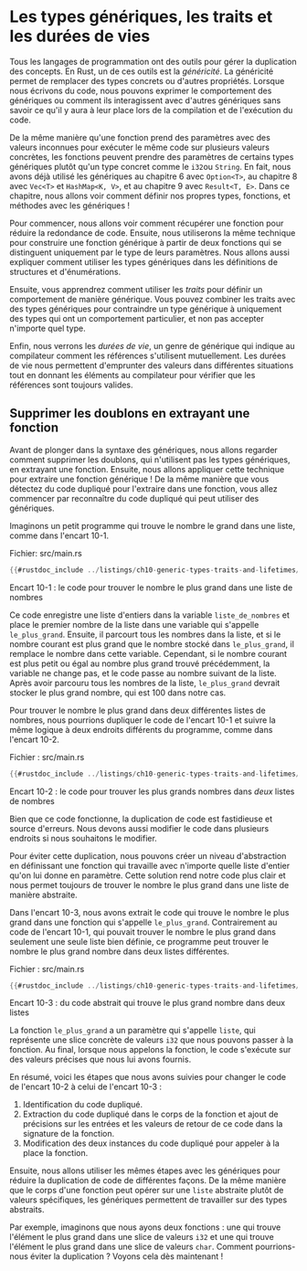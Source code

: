 <!--
# Generic Types, Traits, and Lifetimes
-->

# Les types génériques, les traits et les durées de vies

<!--
Every programming language has tools for effectively handling the duplication
of concepts. In Rust, one such tool is *generics*. Generics are abstract
stand-ins for concrete types or other properties. When we’re writing code, we
can express the behavior of generics or how they relate to other generics
without knowing what will be in their place when compiling and running the code.
-->

Tous les langages de programmation ont des outils pour gérer la duplication des
concepts. En Rust, un de ces outils est la *généricité*. La généricité permet
de remplacer des types concrets ou d'autres propriétés. Lorsque nous écrivons du
code, nous pouvons exprimer le comportement des génériques ou comment ils
interagissent avec d'autres génériques sans savoir ce qu'il y aura à leur place
lors de la compilation et de l'exécution du code.

<!--
Similar to the way a function takes parameters with unknown values to run the
same code on multiple concrete values, functions can take parameters of some
generic type instead of a concrete type, like `i32` or `String`. In fact, we’ve
already used generics in Chapter 6 with `Option<T>`, Chapter 8 with `Vec<T>`
and `HashMap<K, V>`, and Chapter 9 with `Result<T, E>`. In this chapter, you’ll
explore how to define your own types, functions, and methods with generics!
-->

De la même manière qu'une fonction prend des paramètres avec des valeurs
inconnues pour exécuter le même code sur plusieurs valeurs concrètes, les
fonctions peuvent prendre des paramètres de certains types génériques plutôt
qu'un type concret comme le `i32`ou `String`. En fait, nous avons déjà utilisé
les génériques au chapitre 6 avec `Option<T>`, au chapitre 8 avec `Vec<T>` et
`HashMap<K, V>`, et au chapitre 9 avec `Result<T, E>`. Dans ce chapitre, nous
allons voir comment définir nos propres types, fonctions, et méthodes avec les
génériques !

<!--
First, we’ll review how to extract a function to reduce code duplication. Next,
we’ll use the same technique to make a generic function from two functions that
differ only in the types of their parameters. We’ll also explain how to use
generic types in struct and enum definitions.
-->

Pour commencer, nous allons voir comment récupérer une fonction pour réduire la
redondance de code. Ensuite, nous utiliserons la même technique pour construire
une fonction générique à partir de deux fonctions qui se distinguent uniquement
par le type de leurs paramètres. Nous allons aussi expliquer comment utiliser
les types génériques dans les définitions de structures et d'énumérations.

<!--
Then you’ll learn how to use *traits* to define behavior in a generic way. You
can combine traits with generic types to constrain a generic type to only
those types that have a particular behavior, as opposed to just any type.
-->

Ensuite, vous apprendrez comment utiliser les *traits* pour définir un
comportement de manière générique. Vous pouvez combiner les traits avec des
types génériques pour contraindre un type générique à uniquement des types qui
ont un comportement particulier, et non pas accepter n'importe quel type.

<!--
Finally, we’ll discuss *lifetimes*, a variety of generics that give the
compiler information about how references relate to each other. Lifetimes allow
us to borrow values in many situations while still enabling the compiler to
check that the references are valid.
-->

Enfin, nous verrons les *durées de vie*, un genre de générique qui indique au
compilateur comment les références s'utilisent mutuellement. Les durées de vie
nous permettent d'emprunter des valeurs dans différentes situations tout en
donnant les éléments au compilateur pour vérifier que les références sont
toujours valides.

<!--
## Removing Duplication by Extracting a Function
-->

## Supprimer les doublons en extrayant une fonction

<!--
Before diving into generics syntax, let’s first look at how to remove
duplication that doesn’t involve generic types by extracting a function. Then
we’ll apply this technique to extract a generic function! In the same way that
you recognize duplicated code to extract into a function, you’ll start to
recognize duplicated code that can use generics.
-->

Avant de plonger dans la syntaxe des génériques, nous allons regarder comment
supprimer les doublons, qui n'utilisent pas les types génériques, en extrayant
une fonction. Ensuite, nous allons appliquer cette technique pour extraire une
fonction générique ! De la même manière que vous détectez du code dupliqué pour
l'extraire dans une fonction, vous allez commencer par reconnaître du code
dupliqué qui peut utiliser des génériques.

<!--
Consider a short program that finds the largest number in a list, as shown in
Listing 10-1.
-->

Imaginons un petit programme qui trouve le nombre le grand dans une liste, comme
dans l'encart 10-1.

<!--
<span class="filename">Filename: src/main.rs</span>
-->

<span class="filename">Fichier: src/main.rs</span>

<!--
```rust
{{#rustdoc_include ../listings/ch10-generic-types-traits-and-lifetimes/listing-10-01/src/main.rs:here}}
```
-->

```rust
{{#rustdoc_include ../listings/ch10-generic-types-traits-and-lifetimes/listing-10-01/src/main.rs:here}}
```

<!--
<span class="caption">Listing 10-1: Code to find the largest number in a list
of numbers</span>
-->

<span class="caption">Encart 10-1 : le code pour trouver le nombre le plus grand
dans une liste de nombres</span>

<!--
This code stores a list of integers in the variable `number_list` and places
the first number in the list in a variable named `largest`. Then it iterates
through all the numbers in the list, and if the current number is greater than
the number stored in `largest`, it replaces the number in that variable.
However, if the current number is less than or equal to the largest number seen
so far, the variable doesn’t change, and the code moves on to the next number
in the list. After considering all the numbers in the list, `largest` should
hold the largest number, which in this case is 100.
-->

Ce code enregistre une liste d'entiers dans la variable `liste_de_nombres` et
place le premier nombre de la liste dans une variable qui s'appelle
`le_plus_grand`. Ensuite, il parcourt tous les nombres dans la liste, et si le
nombre courant est plus grand que le nombre stocké dans `le_plus_grand`, il
remplace le nombre dans cette variable. Cependant, si le nombre courant est
plus petit ou égal au nombre plus grand trouvé précédemment, la variable ne
change pas, et le code passe au nombre suivant de la liste. Après avoir parcouru
tous les nombres de la liste, `le_plus_grand` devrait stocker le plus grand
nombre, qui est 100 dans notre cas.

<!--
To find the largest number in two different lists of numbers, we can duplicate
the code in Listing 10-1 and use the same logic at two different places in the
program, as shown in Listing 10-2.
-->

Pour trouver le nombre le plus grand dans deux différentes listes de nombres,
nous pourrions dupliquer le code de l'encart 10-1 et suivre la même logique à
deux endroits différents du programme, comme dans l'encart 10-2.

<!--
<span class="filename">Filename: src/main.rs</span>
-->

<span class="filename">Fichier : src/main.rs</span>

<!--
```rust
{{#rustdoc_include ../listings/ch10-generic-types-traits-and-lifetimes/listing-10-02/src/main.rs}}
```
-->

```rust
{{#rustdoc_include ../listings/ch10-generic-types-traits-and-lifetimes/listing-10-02/src/main.rs}}
```

<!--
<span class="caption">Listing 10-2: Code to find the largest number in *two*
lists of numbers</span>
-->

<span class="caption">Encart 10-2 : le code pour trouver les plus grands
nombres dans *deux* listes de nombres</span>

<!--
Although this code works, duplicating code is tedious and error prone. We also
have to update the code in multiple places when we want to change it.
-->

Bien que ce code fonctionne, la duplication de code est fastidieuse et source
d'erreurs. Nous devons aussi modifier le code dans plusieurs endroits si nous
souhaitons le modifier.

<!--
To eliminate this duplication, we can create an abstraction by defining a
function that operates on any list of integers given to it in a parameter. This
solution makes our code clearer and lets us express the concept of finding the
largest number in a list abstractly.
-->

Pour éviter cette duplication, nous pouvons créer un niveau d'abstraction en
définissant une fonction qui travaille avec n'importe quelle liste d'entier
qu'on lui donne en paramètre. Cette solution rend notre code plus clair et nous
permet toujours de trouver le nombre le plus grand dans une liste de manière
abstraite.

<!--
In Listing 10-3, we extracted the code that finds the largest number into a
function named `largest`. Unlike the code in Listing 10-1, which can find the
largest number in only one particular list, this program can find the largest
number in two different lists.
-->

Dans l'encart 10-3, nous avons extrait le code qui trouve le nombre le plus
grand dans une fonction qui s'appelle `le_plus_grand`. Contrairement au code de
l'encart 10-1, qui pouvait trouver le nombre le plus grand dans seulement une
seule liste bien définie, ce programme peut trouver le nombre le plus grand
nombre dans deux listes différentes.

<!--
<span class="filename">Filename: src/main.rs</span>
-->

<span class="filename">Fichier : src/main.rs</span>

<!--
```rust
{{#rustdoc_include ../listings/ch10-generic-types-traits-and-lifetimes/listing-10-03/src/main.rs:here}}
```
-->

```rust
{{#rustdoc_include ../listings/ch10-generic-types-traits-and-lifetimes/listing-10-03/src/main.rs:here}}
```

<!--
<span class="caption">Listing 10-3: Abstracted code to find the largest number
in two lists</span>
-->

<span class="caption">Encart 10-3 : du code abstrait qui trouve le plus grand
nombre dans deux listes</span>

<!--
The `largest` function has a parameter called `list`, which represents any
concrete slice of `i32` values that we might pass into the function. As a
result, when we call the function, the code runs on the specific values that we
pass in.
-->

La fonction `le_plus_grand` a un paramètre qui s'appelle `liste`, qui représente
une slice concrète de valeurs `i32` que nous pouvons passer à la fonction. Au
final, lorsque nous appelons la fonction, le code s'exécute sur des valeurs
précises que nous lui avons fournis.

<!--
In sum, here are the steps we took to change the code from Listing 10-2 to
Listing 10-3:
-->

En résumé, voici les étapes que nous avons suivies pour changer le code de
l'encart 10-2 à celui de l'encart 10-3 :

<!--
1. Identify duplicate code.
2. Extract the duplicate code into the body of the function and specify the
   inputs and return values of that code in the function signature.
3. Update the two instances of duplicated code to call the function instead.
-->

1. Identification du code dupliqué.
2. Extraction du code dupliqué dans le corps de la fonction et ajout de
   précisions sur les entrées et les valeurs de retour de ce code dans la
   signature de la fonction.
3. Modification des deux instances du code dupliqué pour appeler à la place la
   fonction.

<!--
Next, we’ll use these same steps with generics to reduce code duplication in
different ways. In the same way that the function body can operate on an
abstract `list` instead of specific values, generics allow code to operate on
abstract types.
-->

Ensuite, nous allons utiliser les mêmes étapes avec les génériques pour réduire
la duplication de code de différentes façons. De la même manière que le corps
d'une fonction peut opérer sur une `liste` abstraite plutôt de valeurs
spécifiques, les génériques permettent de travailler sur des types abstraits.

<!--
For example, say we had two functions: one that finds the largest item in a
slice of `i32` values and one that finds the largest item in a slice of `char`
values. How would we eliminate that duplication? Let’s find out!
-->

Par exemple, imaginons que nous ayons deux fonctions : une qui trouve l'élément
le plus grand dans une slice de valeurs `i32` et une qui trouve l'élément le
plus grand dans une slice de valeurs `char`. Comment pourrions-nous éviter la
duplication ? Voyons cela dès maintenant !
